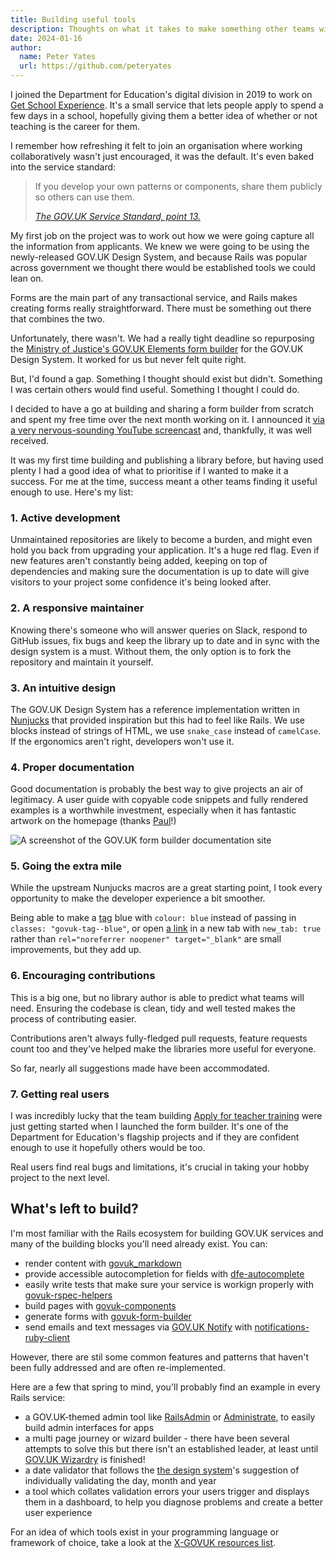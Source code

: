 ```yaml
---
title: Building useful tools
description: Thoughts on what it takes to make something other teams will use
date: 2024-01-16
author:
  name: Peter Yates
  url: https://github.com/peteryates
---
```


I joined the Department for Education's digital division in 2019 to work on [Get School Experience](https://schoolexperience.education.gov.uk/). It's a small service that lets people apply to spend a few days in a school, hopefully giving them a better idea of whether or not teaching is the career for them.

I remember how refreshing it felt to join an organisation where working collaboratively wasn't just encouraged, it was the default. It's even baked into the service standard:

> If you develop your own patterns or components, share them publicly so others can use them.
>
> <cite>[The GOV.UK Service Standard, point 13.](https://www.gov.uk/service-manual/service-standard/point-13-use-common-standards-components-patterns)</cite>

My first job on the project was to work out how we were going capture all the information from applicants. We knew we were going to be using the newly-released GOV.UK Design System, and because Rails was popular across government we thought there would be established tools we could lean on.

Forms are the main part of any transactional service, and Rails makes creating forms really straightforward. There must be something out there that combines the two.

Unfortunately, there wasn't. We had a really tight deadline so repurposing the [Ministry of Justice's GOV.UK Elements form builder](https://github.com/ministryofjustice/govuk_elements_form_builder) for the GOV.UK Design System. It worked for us but never felt quite right.

But, I'd found a gap. Something I thought should exist but didn't. Something I was certain others would find useful. Something I thought I could do.

I decided to have a go at building and sharing a form builder from scratch and spent my free time over the next month working on it. I announced it [via a very nervous-sounding YouTube screencast](https://www.youtube.com/watch?v=PhoFZ0qXAlA) and, thankfully, it was well received.

It was my first time building and publishing a library before, but having used plenty I had a good idea of what to prioritise if I wanted to make it a success. For me at the time, success meant a other teams finding it useful enough to use. Here's my list:

### 1. Active development 

Unmaintained repositories are likely to become a burden, and might even hold you back from upgrading your application. It's a huge red flag. Even if new features aren't constantly being added, keeping on top of dependencies and making sure the documentation is up to date will give visitors to your project some confidence it's being looked after.

### 2. A responsive maintainer

Knowing there's someone who will answer queries on Slack, respond to GitHub issues, fix bugs and keep the library up to date and in sync with the design system is a must. Without them, the only option is to fork the repository and maintain it yourself.

### 3. An intuitive design

The GOV.UK Design System has a reference implementation written in [Nunjucks](https://mozilla.github.io/nunjucks/) that provided inspiration but this had to feel like Rails. We use blocks instead of strings of HTML, we use `snake_case` instead of `camelCase`. If the ergonomics aren't right, developers won't use it.

### 4. Proper documentation

Good documentation is probably the best way to give projects an air of legitimacy. A user guide with copyable code snippets and fully rendered examples is a worthwhile investment, especially when it has fantastic artwork on the homepage (thanks [Paul](https://github.com/paulrobertlloyd)!)

![A screenshot of the GOV.UK form builder documentation site](/assets/posts/creating-successful-govuk-tools/form-builder-docs.png)

### 5. Going the extra mile

While the upstream Nunjucks macros are a great starting point, I took every opportunity to make the developer experience a bit smoother.

Being able to make a [tag](https://design-system.service.gov.uk/components/tag/) blue with `colour: blue` instead of passing in `classes: "govuk-tag--blue"`, or open [a link](https://govuk-components.netlify.app/helpers/link/) in a new tab with `new_tab: true` rather than `rel="noreferrer noopener" target="_blank"` are small improvements, but they add up.

### 6. Encouraging contributions

This is a big one, but no library author is able to predict what teams will need. Ensuring the codebase is clean, tidy and well tested makes the process of contributing easier.

Contributions aren't always fully-fledged pull requests, feature requests count too and they've helped make the libraries more useful for everyone.

So far, nearly all suggestions made have been accommodated.

### 7. Getting real users

I was incredibly lucky that the team building [Apply for teacher training](https://www.gov.uk/apply-for-teacher-training) were just getting started when I launched the form builder. It's one of the Department for Education's flagship projects and if they are confident enough to use it hopefully others would be too.

Real users find real bugs and limitations, it's crucial in taking your hobby project to the next level.

## What's left to build?

I'm most familiar with the Rails ecosystem for building GOV.UK services and many of the building blocks you'll need already exist. You can:

* render content with [govuk_markdown](https://github.com/DFE-Digital/govuk-markdown)
* provide accessible autocompletion for fields with [dfe-autocomplete](https://github.com/DFE-Digital/dfe-autocomplete/)
* easily write tests that make sure your service is workign properly with [govuk-rspec-helpers](https://x-govuk.github.io/govuk-rspec-helpers/)
* build pages with [govuk-components](https://github.com/x-govuk/govuk-components)
* generate forms with [govuk-form-builder](https://github.com/x-govuk/govuk-form-builder)
* send emails and text messages via [GOV.UK Notify](https://notifications.service.gov.uk) with [notifications-ruby-client](https://github.com/alphagov/notifications-ruby-client)

However, there are stil some common features and patterns that haven't been fully addressed and are often re-implemented.

Here are a few that spring to mind, you'll probably find an example in every Rails service:

* a GOV.UK-themed admin tool like [RailsAdmin](https://github.com/railsadminteam/rails_admin) or [Administrate](https://github.com/thoughtbot/administrate), to easily build admin interfaces for apps
* a multi page journey or wizard builder - there have been several attempts to solve this but there isn't an established leader, at least until [GOV.UK Wizardry](https://github.com/DFE-Digital/govuk-wizardry) is finished!
* a date validator that follows the [the design system](https://design-system.service.gov.uk/components/date-input/#error-messages)'s suggestion of individually validating the day, month and year
* a tool which collates validation errors your users trigger and displays them in a dashboard, to help you diagnose problems and create a better user experience

For an idea of which tools exist in your programming language or framework of choice, take a look at the [X-GOVUK resources list](https://x-govuk.github.io/#resources).
